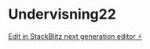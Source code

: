 # Undervisning22

[Edit in StackBlitz next generation editor ⚡️](https://stackblitz.com/~/github.com/ole-jonas/Undervisning22)
